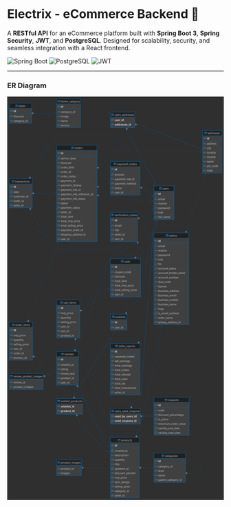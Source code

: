 # Electrix - eCommerce Backend 🚀

A **RESTful API** for an eCommerce platform built with **Spring Boot 3**, **Spring Security**, **JWT**, and **PostgreSQL**. Designed for scalability, security, and seamless integration with a React frontend.

![Spring Boot](https://img.shields.io/badge/Spring_Boot-6DB33F?style=for-the-badge&logo=spring&logoColor=white)
![PostgreSQL](https://img.shields.io/badge/PostgreSQL-316192?style=for-the-badge&logo=postgresql&logoColor=white)
![JWT](https://img.shields.io/badge/JWT-black?style=for-the-badge&logo=JSON%20web%20tokens)

---
### ER Diagram
![](elex-public.png)
